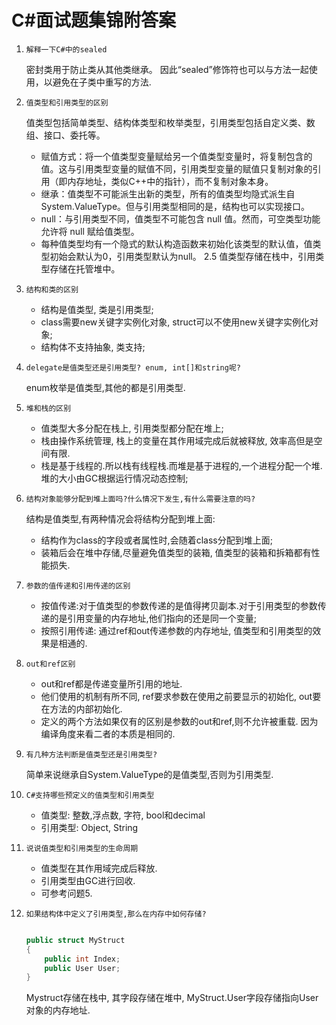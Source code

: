 # C#面试题集锦附答案

1. `解释一下C#中的sealed`

    密封类用于防止类从其他类继承。 因此“sealed”修饰符也可以与方法一起使用，以避免在子类中重写的方法.

2. `值类型和引用类型的区别`

    值类型包括简单类型、结构体类型和枚举类型，引用类型包括自定义类、数组、接口、委托等。
    - 赋值方式：将一个值类型变量赋给另一个值类型变量时，将复制包含的值。这与引用类型变量的赋值不同，引用类型变量的赋值只复制对象的引用（即内存地址，类似C++中的指针），而不复制对象本身。
    - 继承：值类型不可能派生出新的类型，所有的值类型均隐式派生自 System.ValueType。但与引用类型相同的是，结构也可以实现接口。
    - null：与引用类型不同，值类型不可能包含 null 值。然而，可空类型功能允许将 null 赋给值类型。
    - 每种值类型均有一个隐式的默认构造函数来初始化该类型的默认值，值类型初始会默认为0，引用类型默认为null。
    2.5 值类型存储在栈中，引用类型存储在托管堆中。

3. `结构和类的区别`

    - 结构是值类型, 类是引用类型;
    - class需要new关键字实例化对象, struct可以不使用new关键字实例化对象;
    - 结构体不支持抽象, 类支持;

4. `delegate是值类型还是引用类型? enum, int[]和string呢?`

    enum枚举是值类型,其他的都是引用类型.

5. `堆和栈的区别`

    - 值类型大多分配在栈上, 引用类型都分配在堆上;
    - 栈由操作系统管理, 栈上的变量在其作用域完成后就被释放, 效率高但是空间有限.
    - 栈是基于线程的.所以栈有线程栈.而堆是基于进程的,一个进程分配一个堆.堆的大小由GC根据运行情况动态控制;

6. `结构对象能够分配到堆上面吗?什么情况下发生,有什么需要注意的吗?`

    结构是值类型,有两种情况会将结构分配到堆上面:
    - 结构作为class的字段或者属性时,会随着class分配到堆上面;
    - 装箱后会在堆中存储,尽量避免值类型的装箱, 值类型的装箱和拆箱都有性能损失.

7. `参数的值传递和引用传递的区别`

    - 按值传递:对于值类型的参数传递的是值得拷贝副本.对于引用类型的参数传递的是引用变量的内存地址,他们指向的还是同一个变量;
    - 按照引用传递: 通过ref和out传递参数的内存地址, 值类型和引用类型的效果是相通的.

8. `out和ref区别`

    - out和ref都是传递变量所引用的地址.
    - 他们使用的机制有所不同, ref要求参数在使用之前要显示的初始化, out要在方法的内部初始化.
    - 定义的两个方法如果仅有的区别是参数的out和ref,则不允许被重载. 因为编译角度来看二者的本质是相同的.

9. `有几种方法判断是值类型还是引用类型?`

    简单来说继承自System.ValueType的是值类型,否则为引用类型.

10. `C#支持哪些预定义的值类型和引用类型`

    - 值类型: 整数,浮点数, 字符, bool和decimal
    - 引用类型: Object, String

11. `说说值类型和引用类型的生命周期`

    - 值类型在其作用域完成后释放.
    - 引用类型由GC进行回收.
    - 可参考问题5.

12. `如果结构体中定义了引用类型,那么在内存中如何存储?`

    ```csharp

    public struct MyStruct  
    {
        public int Index;
        public User User;  
    }
    ```

    Mystruct存储在栈中, 其字段存储在堆中, MyStruct.User字段存储指向User对象的内存地址.